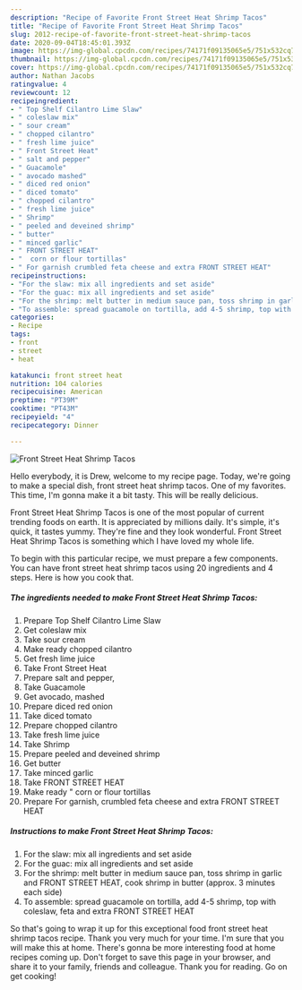 ```yaml
---
description: "Recipe of Favorite Front Street Heat Shrimp Tacos"
title: "Recipe of Favorite Front Street Heat Shrimp Tacos"
slug: 2012-recipe-of-favorite-front-street-heat-shrimp-tacos
date: 2020-09-04T18:45:01.393Z
image: https://img-global.cpcdn.com/recipes/74171f09135065e5/751x532cq70/front-street-heat-shrimp-tacos-recipe-main-photo.jpg
thumbnail: https://img-global.cpcdn.com/recipes/74171f09135065e5/751x532cq70/front-street-heat-shrimp-tacos-recipe-main-photo.jpg
cover: https://img-global.cpcdn.com/recipes/74171f09135065e5/751x532cq70/front-street-heat-shrimp-tacos-recipe-main-photo.jpg
author: Nathan Jacobs
ratingvalue: 4
reviewcount: 12
recipeingredient:
- " Top Shelf Cilantro Lime Slaw"
- " coleslaw mix"
- " sour cream"
- " chopped cilantro"
- " fresh lime juice"
- " Front Street Heat"
- " salt and pepper"
- " Guacamole"
- " avocado mashed"
- " diced red onion"
- " diced tomato"
- " chopped cilantro"
- " fresh lime juice"
- " Shrimp"
- " peeled and deveined shrimp"
- " butter"
- " minced garlic"
- " FRONT STREET HEAT"
- "  corn or flour tortillas"
- " For garnish crumbled feta cheese and extra FRONT STREET HEAT"
recipeinstructions:
- "For the slaw: mix all ingredients and set aside"
- "For the guac: mix all ingredients and set aside"
- "For the shrimp: melt butter in medium sauce pan, toss shrimp in garlic and FRONT STREET HEAT, cook shrimp in butter (approx. 3 minutes each side)"
- "To assemble: spread guacamole on tortilla, add 4-5 shrimp, top with coleslaw, feta and extra FRONT STREET HEAT"
categories:
- Recipe
tags:
- front
- street
- heat

katakunci: front street heat 
nutrition: 104 calories
recipecuisine: American
preptime: "PT39M"
cooktime: "PT43M"
recipeyield: "4"
recipecategory: Dinner

---
```



![Front Street Heat Shrimp Tacos](https://img-global.cpcdn.com/recipes/74171f09135065e5/751x532cq70/front-street-heat-shrimp-tacos-recipe-main-photo.jpg)

Hello everybody, it is Drew, welcome to my recipe page. Today, we're going to make a special dish, front street heat shrimp tacos. One of my favorites. This time, I'm gonna make it a bit tasty. This will be really delicious.



Front Street Heat Shrimp Tacos is one of the most popular of current trending foods on earth. It is appreciated by millions daily. It's simple, it's quick, it tastes yummy. They're fine and they look wonderful. Front Street Heat Shrimp Tacos is something which I have loved my whole life.


To begin with this particular recipe, we must prepare a few components. You can have front street heat shrimp tacos using 20 ingredients and 4 steps. Here is how you cook that.

<!--inarticleads1-->

##### The ingredients needed to make Front Street Heat Shrimp Tacos:

1. Prepare  Top Shelf Cilantro Lime Slaw
1. Get  coleslaw mix
1. Take  sour cream
1. Make ready  chopped cilantro
1. Get  fresh lime juice
1. Take  Front Street Heat
1. Prepare  salt and pepper,
1. Take  Guacamole
1. Get  avocado, mashed
1. Prepare  diced red onion
1. Take  diced tomato
1. Prepare  chopped cilantro
1. Take  fresh lime juice
1. Take  Shrimp
1. Prepare  peeled and deveined shrimp
1. Get  butter
1. Take  minced garlic
1. Take  FRONT STREET HEAT
1. Make ready  &#34; corn or flour tortillas
1. Prepare  For garnish, crumbled feta cheese and extra FRONT STREET HEAT




<!--inarticleads2-->

##### Instructions to make Front Street Heat Shrimp Tacos:

1. For the slaw: mix all ingredients and set aside
1. For the guac: mix all ingredients and set aside
1. For the shrimp: melt butter in medium sauce pan, toss shrimp in garlic and FRONT STREET HEAT, cook shrimp in butter (approx. 3 minutes each side)
1. To assemble: spread guacamole on tortilla, add 4-5 shrimp, top with coleslaw, feta and extra FRONT STREET HEAT




So that's going to wrap it up for this exceptional food front street heat shrimp tacos recipe. Thank you very much for your time. I'm sure that you will make this at home. There's gonna be more interesting food at home recipes coming up. Don't forget to save this page in your browser, and share it to your family, friends and colleague. Thank you for reading. Go on get cooking!
